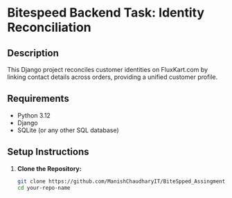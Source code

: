 # Bitespeed Backend Task: Identity Reconciliation

## Description
This Django project reconciles customer identities on FluxKart.com by linking contact details across orders, providing a unified customer profile.

## Requirements

- Python 3.12
- Django
- SQLite (or any other SQL database)

## Setup Instructions

1. **Clone the Repository:**
   ```bash
   git clone https://github.com/ManishChaudharyIT/BiteSpped_Assingment
   cd your-repo-name
